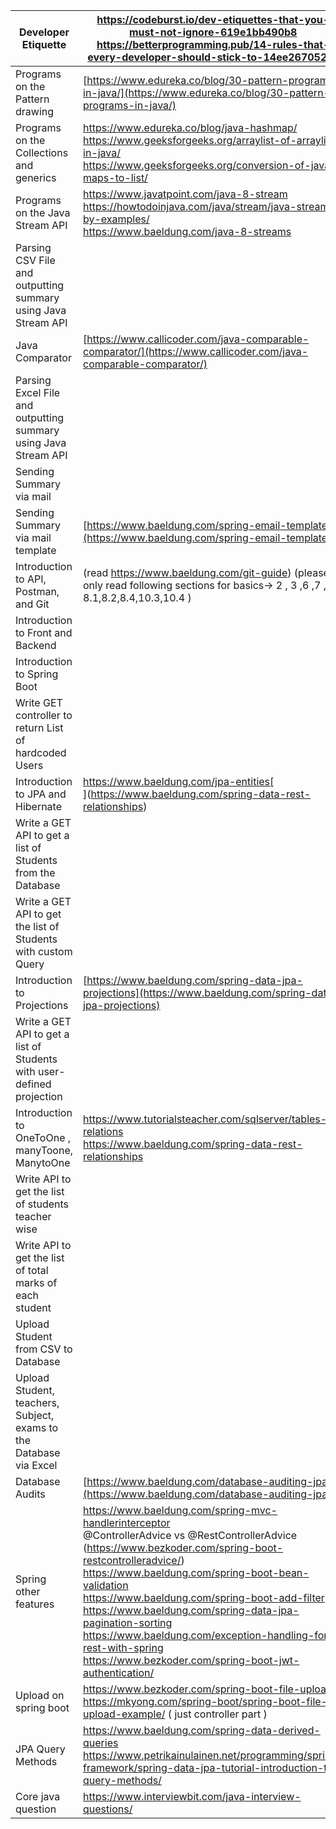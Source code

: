 | Developer Etiquette                                                    | https://codeburst.io/dev-etiquettes-that-you-must-not-ignore-619e1bb490b8<br>https://betterprogramming.pub/14-rules-that-every-developer-should-stick-to-14ee267052ca                                                                                                                                                                                                                                                                                                       |
| ---------------------------------------------------------------------- | --------------------------------------------------------------------------------------------------------------------------------------------------------------------------------------------------------------------------------------------------------------------------------------------------------------------------------------------------------------------------------------------------------------------------------------------------------------------------- |
| Programs on the Pattern drawing                                        | [https://www.edureka.co/blog/30-pattern-programs-in-java/](https://www.edureka.co/blog/30-pattern-programs-in-java/)                                                                                                                                                                                                                                                                                                                                                        |
| Programs on the Collections and generics                               | https://www.edureka.co/blog/java-hashmap/<br>https://www.geeksforgeeks.org/arraylist-of-arraylist-in-java/<br>https://www.geeksforgeeks.org/conversion-of-java-maps-to-list/                                                                                                                                                                                                                                                                                                |
| Programs on the Java Stream API                                        | https://www.javatpoint.com/java-8-stream<br>https://howtodoinjava.com/java/stream/java-streams-by-examples/<br>https://www.baeldung.com/java-8-streams                                                                                                                                                                                                                                                                                                                      |
| Parsing CSV File and outputting summary using Java Stream API          |                                                                                                                                                                                                                                                                                                                                                                                                                                                                             |
| Java Comparator                                                        | [https://www.callicoder.com/java-comparable-comparator/](https://www.callicoder.com/java-comparable-comparator/)                                                                                                                                                                                                                                                                                                                                                            |
| Parsing Excel File and outputting summary using Java Stream API        |                                                                                                                                                                                                                                                                                                                                                                                                                                                                             |
| Sending Summary via mail                                               |                                                                                                                                                                                                                                                                                                                                                                                                                                                                             |
| Sending Summary via mail template                                      | [https://www.baeldung.com/spring-email-templates](https://www.baeldung.com/spring-email-templates)                                                                                                                                                                                                                                                                                                                                                                          |
| Introduction to API, Postman, and Git                                  | (read https://www.baeldung.com/git-guide) (please only read following sections for basics-> 2 , 3 ,6 ,7 , 8.1,8.2,8.4,10.3,10.4 )                                                                                                                                                                                                                                                                                                                                           |
| Introduction to Front and Backend                                      |                                                                                                                                                                                                                                                                                                                                                                                                                                                                             |
| Introduction to Spring Boot                                            |                                                                                                                                                                                                                                                                                                                                                                                                                                                                             |
| Write GET controller to return List of hardcoded Users                 |                                                                                                                                                                                                                                                                                                                                                                                                                                                                             |
| Introduction to JPA and Hibernate                                      | https://www.baeldung.com/jpa-entities[<br>](https://www.baeldung.com/spring-data-rest-relationships)                                                                                                                                                                                                                                                                                                                                                                        |
| Write a GET API to get a list of Students from the Database            |                                                                                                                                                                                                                                                                                                                                                                                                                                                                             |
| Write a GET API to get the list of Students with custom Query          |                                                                                                                                                                                                                                                                                                                                                                                                                                                                             |
| Introduction to Projections                                            | [https://www.baeldung.com/spring-data-jpa-projections](https://www.baeldung.com/spring-data-jpa-projections)                                                                                                                                                                                                                                                                                                                                                                |
| Write a GET API to get a list of Students with user-defined projection |                                                                                                                                                                                                                                                                                                                                                                                                                                                                             |
| Introduction to OneToOne , manyToone, ManytoOne                        | https://www.tutorialsteacher.com/sqlserver/tables-relations<br>https://www.baeldung.com/spring-data-rest-relationships                                                                                                                                                                                                                                                                                                                                                      |
| Write API to get the list of students teacher wise                     |                                                                                                                                                                                                                                                                                                                                                                                                                                                                             |
| Write API to get the list of total marks of each student               |                                                                                                                                                                                                                                                                                                                                                                                                                                                                             |
| Upload Student from CSV to Database                                    |                                                                                                                                                                                                                                                                                                                                                                                                                                                                             |
| Upload Student, teachers, Subject, exams to the Database via Excel     |                                                                                                                                                                                                                                                                                                                                                                                                                                                                             |
| Database Audits                                                        | [https://www.baeldung.com/database-auditing-jpa](https://www.baeldung.com/database-auditing-jpa)                                                                                                                                                                                                                                                                                                                                                                            |
| Spring other features                                                  | https://www.baeldung.com/spring-mvc-handlerinterceptor<br>@ControllerAdvice vs @RestControllerAdvice (https://www.bezkoder.com/spring-boot-restcontrolleradvice/)<br>https://www.baeldung.com/spring-boot-bean-validation<br>https://www.baeldung.com/spring-boot-add-filter<br>https://www.baeldung.com/spring-data-jpa-pagination-sorting<br>https://www.baeldung.com/exception-handling-for-rest-with-spring<br>https://www.bezkoder.com/spring-boot-jwt-authentication/ |
| Upload on spring boot          |   https://www.bezkoder.com/spring-boot-file-upload/<br> https://mkyong.com/spring-boot/spring-boot-file-upload-example/ ( just controller part ) |           
| JPA Query Methods | https://www.baeldung.com/spring-data-derived-queries <br> https://www.petrikainulainen.net/programming/spring-framework/spring-data-jpa-tutorial-introduction-to-query-methods/ |
| Core java question| https://www.interviewbit.com/java-interview-questions/ |
